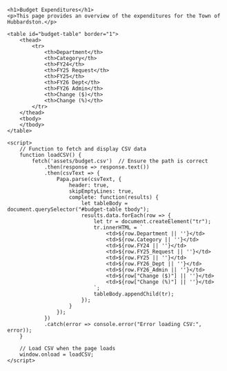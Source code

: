 <!DOCTYPE html>
<html lang="en">
<head>
    <meta charset="UTF-8">
    <meta name="viewport" content="width=device-width, initial-scale=1.0">
    <title>Budget Expenditures</title>
    <link rel="stylesheet" href="assets/css/style.css">
    <script src="https://cdnjs.cloudflare.com/ajax/libs/PapaParse/5.3.0/papaparse.min.js"></script>
</head>
<body>

    <h1>Budget Expenditures</h1>
    <p>This page provides an overview of the expenditures for the Town of Hubbardston.</p>

    <table id="budget-table" border="1">
        <thead>
            <tr>
                <th>Department</th>
                <th>Category</th>
                <th>FY24</th>
                <th>FY25 Request</th>
                <th>FY25</th>
                <th>FY26 Dept</th>
                <th>FY26 Admin</th>
                <th>Change ($)</th>
                <th>Change (%)</th>
            </tr>
        </thead>
        <tbody>
        </tbody>
    </table>

    <script>
        // Function to fetch and display CSV data
        function loadCSV() {
            fetch('assets/budget.csv')  // Ensure the path is correct
                .then(response => response.text())
                .then(csvText => {
                    Papa.parse(csvText, {
                        header: true,
                        skipEmptyLines: true,
                        complete: function(results) {
                            let tableBody = document.querySelector("#budget-table tbody");
                            results.data.forEach(row => {
                                let tr = document.createElement("tr");
                                tr.innerHTML = `
                                    <td>${row.Department || ''}</td>
                                    <td>${row.Category || ''}</td>
                                    <td>${row.FY24 || ''}</td>
                                    <td>${row.FY25_Request || ''}</td>
                                    <td>${row.FY25 || ''}</td>
                                    <td>${row.FY26_Dept || ''}</td>
                                    <td>${row.FY26_Admin || ''}</td>
                                    <td>${row["Change ($)"] || ''}</td>
                                    <td>${row["Change (%)"] || ''}</td>
                                `;
                                tableBody.appendChild(tr);
                            });
                        }
                    });
                })
                .catch(error => console.error("Error loading CSV:", error));
        }

        // Load CSV when the page loads
        window.onload = loadCSV;
    </script>

</body>
</html>
